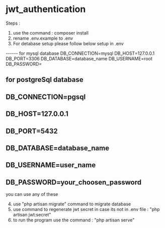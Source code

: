 # jwt_authentication

Steps : 
1. use the command : composer install
2. rename .env.example to .env 
3. For detabase setup please follow below setup in .env

------ for mysql database
DB_CONNECTION=mysql
DB_HOST=127.0.0.1
DB_PORT=3306
DB_DATABASE=database_name
DB_USERNAME=root
DB_PASSWORD=

## for postgreSql database
## DB_CONNECTION=pgsql
## DB_HOST=127.0.0.1
## DB_PORT=5432
## DB_DATABASE=database_name
## DB_USERNAME=user_name
## DB_PASSWORD=your_choosen_password

you can use any of these

4. use "php artisan migrate" command to migrate database
5. use command to regenerate jwt secret in case its not in .env file : "php artisan jwt:secret"
6. to run the program use the command : "php artisan serve"